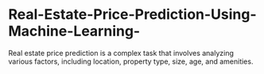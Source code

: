 # Real-Estate-Price-Prediction-Using-Machine-Learning-
Real estate price prediction is a complex task that involves analyzing various factors, including location, property type, size, age, and amenities.
